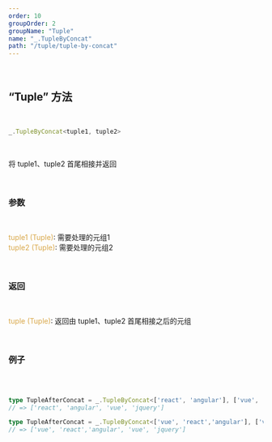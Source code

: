 ```yaml
---
order: 10
groupOrder: 2
groupName: "Tuple"
name: "_.TupleByConcat"
path: "/tuple/tuple-by-concat"
---
```


<br/>

## “Tuple” 方法

<br/>

```typescript
_.TupleByConcat<tuple1, tuple2>
```

<br/>

将 tuple1、tuple2 首尾相接并返回

<br/>

### 参数

<br/>

<font color="#d9a84a">tuple1 (Tuple)</font>: 需要处理的元组1<br/>
<font color="#d9a84a">tuple2 (Tuple)</font>: 需要处理的元组2

<br/>

### 返回

<br/>

<font color="#d9a84a">tuple (Tuple)</font>: 返回由 tuple1、tuple2 首尾相接之后的元组

<br/>

### 例子

<br/>

```typescript

type TupleAfterConcat = _.TupleByConcat<['react', 'angular'], ['vue', 'jquery']>;
// => ['react', 'angular', 'vue', 'jquery']

type TupleAfterConcat = _.TupleByConcat<['vue', 'react','angular'], ['vue', 'jquery']>;
// => ['vue', 'react','angular', 'vue', 'jquery']
```
